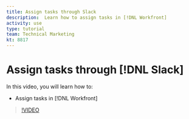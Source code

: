 ```yaml
---
title: Assign tasks through Slack
description:  Learn how to assign tasks in [!DNL Workfront]
activity: use
type: tutorial
team: Technical Marketing
kt: 8817
---
```

# Assign tasks through [!DNL Slack]

In this video, you will learn how to:

* Assign tasks in [!DNL Workfront]

>[!VIDEO](https://video.tv.adobe.com/v/335117/?quality=12)
